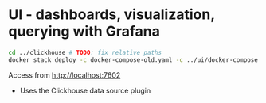# UI - dashboards, visualization, querying with Grafana

```sh
cd ../clickhouse # TODO: fix relative paths
docker stack deploy -c docker-compose-old.yaml -c ../ui/docker-compose.yaml your_stack_name
```

Access from [http://localhost:7602](http://localhost:7602)

- Uses the Clickhouse data source plugin
